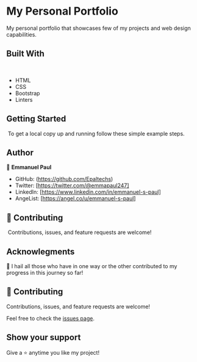 # My Personal Portfolio
My personal portfolio that showcases few of my projects and web design capabilities.
​
## Built With
​
- HTML
- CSS
- Bootstrap
- Linters
​
​
## Getting Started
​
To get a local copy up and running follow these simple example steps.
​
## Author

👤 **Emmanuel Paul**

- GitHub: (https://github.com/Epaltechs)
- Twitter: [https://twitter.com/@emmapaul247]
- LinkedIn: [https://www.linkedin.com/in/emmanuel-s-paul]
- AngeList: [https://angel.co/u/emmanuel-s-paul]

## :handshake: Contributing
​
Contributions, issues, and feature requests are welcome!
​
## Acknowlegments

🎩 I hail all those who have in one way or the other contributed to my progress in this journey so far!
​

## 🤝 Contributing

Contributions, issues, and feature requests are welcome!

Feel free to check the [issues page](https://github.com/Epaltechs/Portfolio/issues).

## Show your support

Give a ⭐ anytime you like my project!
